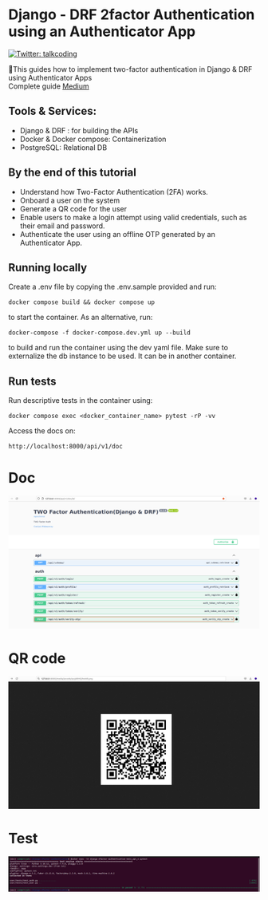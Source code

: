 # Django - DRF 2factor Authentication using an Authenticator App

<p>
  <a href="https://twitter.com/talkcoding" target="_blank">
    <img alt="Twitter: talkcoding" src="https://img.shields.io/twitter/follow/Talkcoding.svg?style=social" />
  </a>
</p>

👋This guides how to implement two-factor authentication in Django & DRF using Authenticator Apps <br>
Complete guide [Medium](https://medium.com/@elijahobara/django-rest-api-protection-via-2fa-two-factor-authentication-bbeab8d26100)

## Tools & Services:
- Django & DRF : for building the APIs
- Docker & Docker compose: Containerization
- PostgreSQL: Relational DB



## By the end of this tutorial 
- Understand how Two-Factor Authentication (2FA) works.
- Onboard a user on the system
- Generate a QR code for the user
- Enable users to make a login attempt using valid credentials, such as their email and password.
- Authenticate the user using an offline OTP generated by an Authenticator App.


## Running locally

Create a .env file by copying the .env.sample provided and run:
```
docker compose build && docker compose up
```
to start the container. As an alternative, run:
```
docker-compose -f docker-compose.dev.yml up --build
```
to build and run the container using the dev yaml file.
Make sure to externalize the db instance to be used. It can be in another container.

## Run tests
Run descriptive tests in the container using:
```
docker compose exec <docker_container_name> pytest -rP -vv
```

Access the docs on:

```
http://localhost:8000/api/v1/doc
```


# Doc
![Screenshot](screenshot1.png)

# QR code
![Screenshot](screenshot2.png)

# Test
![Screenshot](screenshot3.png)
